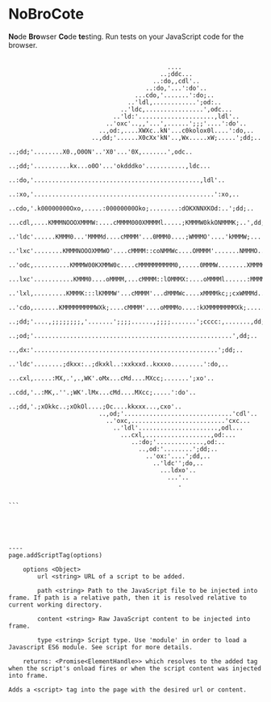 # NoBroCote
**No**de **Bro**wser **Co**de **te**sting. Run tests on your JavaScript code for the browser.




```                                                                                            
                                                                                            
                                            ....                                            
                                          ..;ddc...                                         
                                        ..:do,,cdl'..                                       
                                      ..:do,'...':do'..                                     
                                   ...cdo,'.......':do;..                                   
                                 ..'ldl,............';od:..                                 
                               ..'ldc,................',odc...                              
                             ..'ld:'.....................,ldl'..                            
                           ..'oxc'..,,'...',......';;;'....':do'..                          
                         ..,od:,....XWXc..kN'...c0kolox0l....':do,..                        
                       ..,dd;'......X0cXx'kN'..,Wx.....xW;.....';dd;..                      
                     ..;dd;'........X0.,O0ON'..'X0'...'0X,.......',odc..                    
                   ..;dd;'..........kx...o0O'...'okdddko'...........,ldc...                 
                 ..:do,'..............................................,ldl'..               
               ..:xo,'..................................................':xo,..             
             ..cdo,'.k00000000Oxo,.....:00000000Oko;........:dOKXNNXKOd:..';dd;..           
          ...cdl,....KMMMNOOOXMMMW:....cMMMM000XMMMMl.....;KMMMW0kkONMMMK;..',dd;..         
        ..'ldc'......KMMM0...'MMMMd....cMMMM'...0MMM0....;WMMMO'....'kMMMW;...',odc...      
      ..'lxc'........KMMMNOOOXMMWO'....cMMMM::coNMMWc....OMMMM'.......NMMMO......'cdl'..    
    ..'odc,..........KMMMW00KXMMW0c....cMMMMMMMMMM0,.....0MMMW........XMMMK........'cdo'..  
   ...lxc'...........KMMM0....oMMMM,...cMMMM::lOMMMX:....oMMMMl......:MMMMl........,ldc...  
     ..'lxl,.........KMMMK:::lKMMMW'...cMMMM'...dMMMWc....xMMMMkc;;cxWMMMd.......,lx:..     
       ..'cdo,.......KMMMMMMMMMWXk;....cMMMM'....oMMMMo....:kXMMMMMMMMXk;.....',odc..       
          ..;dd;'....,;;;;;;;;,'.......';;;;......,;;;;.......';cccc:,.......,dd;..         
            ..;od;'.......................................................',dd;..           
              ..,dx:'...................................................';dd;..             
                ..'ldc'........;dkxx:..;dkxkl..:xxkxxd..kxxxo.........':do,..               
                  ...cxl,.....:MX,.',.,WK'.oMx...cMd....MXcc;.......';xo'..                 
                     ..cdd,'..:MK,.''.;WK'.lMx...cMd....MXcc;.....':do'..                   
                       ..;dd,'.;xOkkc..;xOkOl....;Oc....kkxxx...,cxo'..                     
                         ..,od;'..............................'cdl'..                       
                           ..'oxc,..........................'cxc...                         
                             ..'ldl'......................,odl...                           
                               ...cxl,..................,od:...                             
                                  ..:do;'.............,od:..                                
                                    ..,od:'........';dd;..                                  
                                      ..'ox:'....';dd,..                                    
                                        ..'ldc'';do,..                                      
                                          ...ldxo'..                                        
                                            ...'..                                          
                                               .                                            
                                                                                            
                                                                                                    ```





----
page.addScriptTag(options)

    options <Object>
        url <string> URL of a script to be added.
        
        path <string> Path to the JavaScript file to be injected into frame. If path is a relative path, then it is resolved relative to current working directory.
        
        content <string> Raw JavaScript content to be injected into frame.
        
        type <string> Script type. Use 'module' in order to load a Javascript ES6 module. See script for more details.
    
    returns: <Promise<ElementHandle>> which resolves to the added tag when the script's onload fires or when the script content was injected into frame.

Adds a <script> tag into the page with the desired url or content.